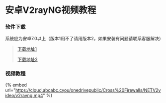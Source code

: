 # 安卓V2rayNG视频教程

### 软件下载

系统应为安卓7.0以上（版本1用不了请用版本2，如果安装有问题请联系客服解决）

> [下载地址1](https://cloud.abcabc.cyou/alibaba/Cross%20Firewalls/V2rayNG/v2fly.apk)
>
> [下载地址2](https://airnet.lanzoui.com/iIlE7okx4wd)

### 视频教程

{% embed url="https://cloud.abcabc.cyou/onedrivepublic/Cross%20Firewalls/NETV2video/v2rayng.mp4" %}
